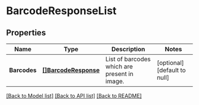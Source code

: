 # BarcodeResponseList

## Properties

Name | Type | Description | Notes
------------ | ------------- | ------------- | -------------
**Barcodes** | [**[]BarcodeResponse**](BarcodeResponse.md) | List of barcodes which are present in image.  | [optional] [default to null]

[[Back to Model list]](../README.md#documentation-for-models) [[Back to API list]](../README.md#documentation-for-api-endpoints) [[Back to README]](../README.md)
